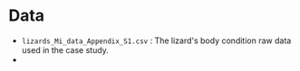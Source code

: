 # **Data**
- `lizards_Mi_data_Appendix_S1.csv` : The lizard's body condition raw data used in the case study.
- 
